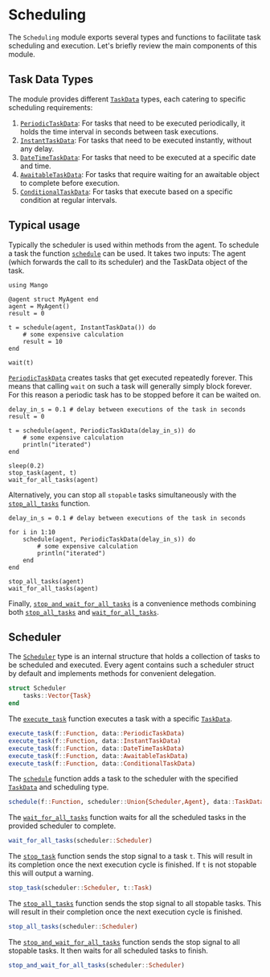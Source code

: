 # Scheduling

The `Scheduling` module exports several types and functions to facilitate task scheduling and execution. Let's briefly review the main components of this module.

## Task Data Types

The module provides different [`TaskData`](@ref) types, each catering to specific scheduling requirements:

1. [`PeriodicTaskData`](@ref): For tasks that need to be executed periodically, it holds the time interval in seconds between task executions.
2. [`InstantTaskData`](@ref): For tasks that need to be executed instantly, without any delay.
3. [`DateTimeTaskData`](@ref): For tasks that need to be executed at a specific date and time.
4. [`AwaitableTaskData`](@ref): For tasks that require waiting for an awaitable object to complete before execution.
5. [`ConditionalTaskData`](@ref): For tasks that execute based on a specific condition at regular intervals.


## Typical usage

Typically the scheduler is used within methods from the agent. To schedule a task the function [`schedule`](@ref) can be used. It takes two inputs: The agent (which forwards the call to its scheduler) and the TaskData object of the task.

```@example scheduling
using Mango

@agent struct MyAgent end
agent = MyAgent()
result = 0

t = schedule(agent, InstantTaskData()) do 
    # some expensive calculation
    result = 10       
end

wait(t)
```

[`PeriodicTaskData`](@ref) creates tasks that get executed repeatedly forever. 
This means that calling `wait` on such a task will generally simply block forever.
For this reason a periodic task has to be stopped before it can be waited on.

```@example scheduling
delay_in_s = 0.1 # delay between executions of the task in seconds
result = 0

t = schedule(agent, PeriodicTaskData(delay_in_s)) do 
    # some expensive calculation
    println("iterated") 
end

sleep(0.2)
stop_task(agent, t)
wait_for_all_tasks(agent)
```

Alternatively, you can stop all `stopable` tasks simultaneously with the [`stop_all_tasks`](@ref) function.

```@example scheduling
delay_in_s = 0.1 # delay between executions of the task in seconds

for i in 1:10
    schedule(agent, PeriodicTaskData(delay_in_s)) do 
        # some expensive calculation
        println("iterated") 
    end
end

stop_all_tasks(agent)
wait_for_all_tasks(agent)
```

Finally, [`stop_and_wait_for_all_tasks`](@ref) is a convenience methods combining both [`stop_all_tasks`](@ref) and [`wait_for_all_tasks`](@ref).


## Scheduler

The [`Scheduler`](@ref) type is an internal structure that holds a collection of tasks to be scheduled and executed. Every agent contains such a scheduler struct by default and implements methods for convenient delegation.

```julia
struct Scheduler
    tasks::Vector{Task}
end
```

The [`execute_task`](@ref) function executes a task with a specific [`TaskData`](@ref).

```julia
execute_task(f::Function, data::PeriodicTaskData)
execute_task(f::Function, data::InstantTaskData)
execute_task(f::Function, data::DateTimeTaskData)
execute_task(f::Function, data::AwaitableTaskData)
execute_task(f::Function, data::ConditionalTaskData)
```

The [`schedule`](@ref) function adds a task to the scheduler with the specified [`TaskData`](@ref) and scheduling type.

```julia
schedule(f::Function, scheduler::Union{Scheduler,Agent}, data::TaskData, scheduling_type::SchedulingType=ASYNC)
```

The [`wait_for_all_tasks`](@ref) function waits for all the scheduled tasks in the provided scheduler to complete.

```julia
wait_for_all_tasks(scheduler::Scheduler)
```

The [`stop_task`](@ref) function sends the stop signal to a task `t`. This will result in its completion once the next execution cycle is finished. If `t` is not stopable this will output a warning.

```julia
stop_task(scheduler::Scheduler, t::Task)
```

The [`stop_all_tasks`](@ref) function sends the stop signal to all stopable tasks. This will result in their completion once the next execution cycle is finished.

```julia
stop_all_tasks(scheduler::Scheduler)
```

The [`stop_and_wait_for_all_tasks`](@ref) function sends the stop signal to all stopable tasks. It then waits for all scheduled tasks to finish.

```julia
stop_and_wait_for_all_tasks(scheduler::Scheduler)
```
